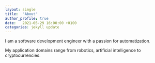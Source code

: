 ```yaml
---
layout: single
title:  "About"
author_profile: true
date:   2021-05-29 16:00:00 +0100
categories: jekyll update
---
```


I am a software development engineer with a passion for automatization. 

My application domains range from robotics, artificial intelligence to cryptocurrencies.

